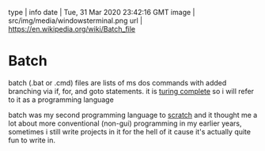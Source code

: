 type | info
date | Tue, 31 Mar 2020 23:42:16 GMT
image | src/img/media/windowsterminal.png
url | https://en.wikipedia.org/wiki/Batch_file

# Batch

batch (.bat or .cmd) files are lists of ms dos commands with added branching via if, for, and goto statements. it is <a class='external' href='https://stackoverflow.com/questions/11126539/is-batch-turing-complete'>turing complete</a> so i will refer to it as a programming language

batch was my second programming language to <a href='media.html?page=scratch'>scratch</a> and it thought me a lot about more conventional (non-gui) programming in my earlier years, sometimes i still write projects in it for the hell of it cause it's actually quite fun to write in.

